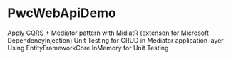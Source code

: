 # PwcWebApiDemo

Apply CQRS + Mediator pattern with MidiatR (extenson for Microsoft DependencyInjection)
Unit Testing for CRUD in Mediator application layer
Using EntityFrameworkCore.InMemory for Unit Testing

